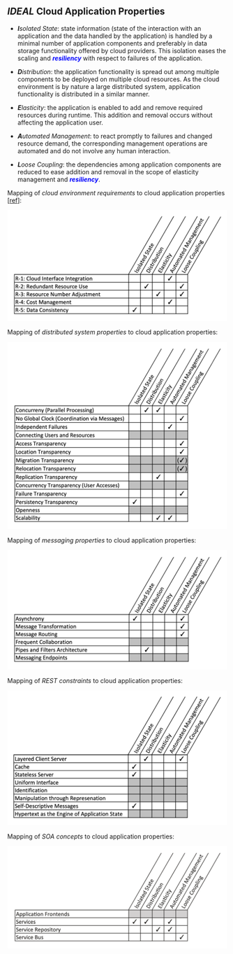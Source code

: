 ## _IDEAL_ Cloud Application Properties

* _**I**solated State_: state information (state of the interaction with an application and the data handled by the
  application) is handled by a minimal number of application components and preferably in data storage functionality
  offered by cloud providers. This isolation eases the scaling and <span style="color:blue">***resiliency***</span>
  with respect to failures of the application.


* _**D**istribution_: the application functionality is spread out among multiple components to be deployed on multiple
  cloud resources. As the cloud environment is by nature a large distributed system, application functionality is
  distributed in a similar manner.


* _**E**lasticity_: the application is enabled to add and remove required resources during runtime. This addition and
  removal occurs without affecting the application user.


* _**A**utomated Management_: to react promptly to failures and changed resource demand, the corresponding management
  operations are automated and do not involve any human interaction.


* _**L**oose Coupling_: the dependencies among application components are reduced to ease addition and removal in the
  scope of elasticity management and <span style="color:blue">***resiliency***</span>.

Mapping of _cloud environment requirements_ to cloud application properties [[ref](https://d-nb.info/1079525432/34)]:

![cloud environment requirements](images/ideal_to_cloud_environment_requirements.png)

Mapping of _distributed system properties_ to cloud application properties:

![distributed system properties](images/ideal_to_distributed_system_properties.png)

Mapping of _messaging properties_ to cloud application properties:

![messaging properties](images/ideal_to_messaging_properties.png)

Mapping of _REST constraints_ to cloud application properties:

![REST constraints](images/ideal_to_REST_constraints.png)

Mapping of _SOA concepts_ to cloud application properties:

![SOA concepts](images/ideal_to_SOA_concepts.png)

